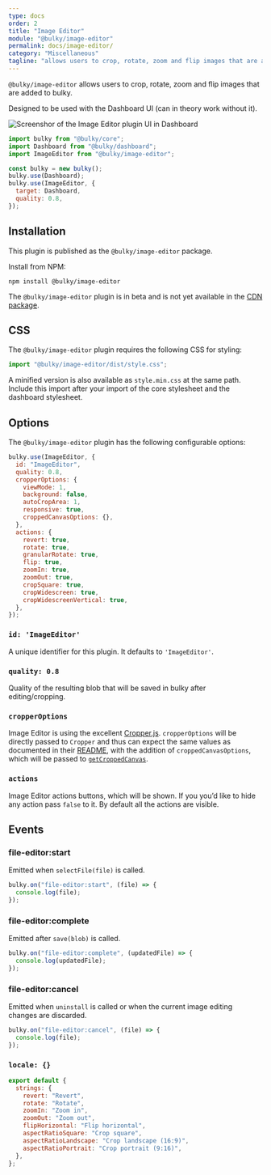```yaml
---
type: docs
order: 2
title: "Image Editor"
module: "@bulky/image-editor"
permalink: docs/image-editor/
category: "Miscellaneous"
tagline: "allows users to crop, rotate, zoom and flip images that are added to bulky"
---
```


`@bulky/image-editor` allows users to crop, rotate, zoom and flip images that are added to bulky.

Designed to be used with the Dashboard UI (can in theory work without it).

![Screenshor of the Image Editor plugin UI in Dashboard](https://user-images.githubusercontent.com/1199054/87208710-654db400-c307-11ea-9471-6e3c6582d2a5.png)

```js
import bulky from "@bulky/core";
import Dashboard from "@bulky/dashboard";
import ImageEditor from "@bulky/image-editor";

const bulky = new bulky();
bulky.use(Dashboard);
bulky.use(ImageEditor, {
  target: Dashboard,
  quality: 0.8,
});
```

## Installation

This plugin is published as the `@bulky/image-editor` package.

Install from NPM:

```shell
npm install @bulky/image-editor
```

The `@bulky/image-editor` plugin is in beta and is not yet available in the [CDN package](/docs/#With-a-script-tag).

## CSS

The `@bulky/image-editor` plugin requires the following CSS for styling:

```js
import "@bulky/image-editor/dist/style.css";
```

A minified version is also available as `style.min.css` at the same path. Include this import after your import of the core stylesheet and the dashboard stylesheet.

## Options

The `@bulky/image-editor` plugin has the following configurable options:

```js
bulky.use(ImageEditor, {
  id: "ImageEditor",
  quality: 0.8,
  cropperOptions: {
    viewMode: 1,
    background: false,
    autoCropArea: 1,
    responsive: true,
    croppedCanvasOptions: {},
  },
  actions: {
    revert: true,
    rotate: true,
    granularRotate: true,
    flip: true,
    zoomIn: true,
    zoomOut: true,
    cropSquare: true,
    cropWidescreen: true,
    cropWidescreenVertical: true,
  },
});
```

### `id: 'ImageEditor'`

A unique identifier for this plugin. It defaults to `'ImageEditor'`.

### `quality: 0.8`

Quality of the resulting blob that will be saved in bulky after editing/cropping.

### `cropperOptions`

Image Editor is using the excellent [Cropper.js](https://fengyuanchen.github.io/cropperjs/).
`cropperOptions` will be directly passed to `Cropper` and thus can expect the same values as documented
in their [README](https://github.com/fengyuanchen/cropperjs/blob/HEAD/README.md#options),
with the addition of `croppedCanvasOptions`, which will be passed to [`getCroppedCanvas`](https://github.com/fengyuanchen/cropperjs/blob/HEAD/README.md#getcroppedcanvasoptions).

### `actions`

Image Editor actions buttons, which will be shown. If you you’d like to hide any action pass `false` to it. By default all the actions are visible.

## Events

### file-editor:start

Emitted when `selectFile(file)` is called.

```js
bulky.on("file-editor:start", (file) => {
  console.log(file);
});
```

### file-editor:complete

Emitted after `save(blob)` is called.

```js
bulky.on("file-editor:complete", (updatedFile) => {
  console.log(updatedFile);
});
```

### file-editor:cancel

Emitted when `uninstall` is called or when the current image editing changes are discarded.

```js
bulky.on("file-editor:cancel", (file) => {
  console.log(file);
});
```

### `locale: {}`

```js
export default {
  strings: {
    revert: "Revert",
    rotate: "Rotate",
    zoomIn: "Zoom in",
    zoomOut: "Zoom out",
    flipHorizontal: "Flip horizontal",
    aspectRatioSquare: "Crop square",
    aspectRatioLandscape: "Crop landscape (16:9)",
    aspectRatioPortrait: "Crop portrait (9:16)",
  },
};
```
